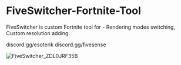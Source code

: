 # FiveSwitcher-Fortnite-Tool

FiveSwitcher is custom Fortnite tool for - Rendering modes switching, Custom resolution adding

discord.gg/esoterik discord.gg/fivesense

![FiveSwitcher_ZDL0JRF35B](https://github.com/coyee1337/FiveSwitcher-Fortnite-Tool/assets/106880861/2c96d4fe-49a0-401f-a49d-128497c54c16)
